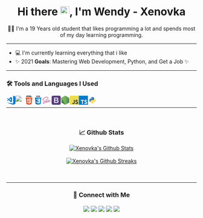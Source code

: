 <div align="center">
  <h1>Hi there <img width="24px" height="24px" src="https://raw.githubusercontent.com/MartinHeinz/MartinHeinz/master/wave.gif">, I'm Wendy - Xenovka</h1>
  <p>🙎‍♂️ I'm a 19 Years old student that likes programming a lot and spends most of my day learning programming.</p>
</div>

---

- 💻 I'm currently learning everything that i like
- ✨ 2021 **Goals**: Mastering Web Development, Python, and Get a Job ✨

---

### 🛠 Tools and Languages I Used

<a href="https://code.visualstudio.com/" target="_blank"><img width="24px" align="left" src="https://raw.githubusercontent.com/github/explore/80688e429a7d4ef2fca1e82350fe8e3517d3494d/topics/visual-studio-code/visual-studio-code.png" /></a>

<a href="https://github.com/xenovka/" target="_blank"><img width="24px" align="left" src="https://upload.wikimedia.org/wikipedia/commons/thumb/a/ae/Github-desktop-logo-symbol.svg/1024px-Github-desktop-logo-symbol.svg.png" /></a>

<a href="https://html.com/" target="_blank"><img width="24px" align="left"  src="https://raw.githubusercontent.com/github/explore/80688e429a7d4ef2fca1e82350fe8e3517d3494d/topics/html/html.png" /></a>

<a href="https://en.wikipedia.org/wiki/CSS" target="_blank"><img width="24px" align="left"  src="https://raw.githubusercontent.com/github/explore/80688e429a7d4ef2fca1e82350fe8e3517d3494d/topics/css/css.png" /></a>

<a href="https://sass-lang.com/" target="_blank"><img width="24px" align="left"  src="https://raw.githubusercontent.com/github/explore/80688e429a7d4ef2fca1e82350fe8e3517d3494d/topics/sass/sass.png" /></a>

<a href="https://getbootstrap.com/" target="_blank"><img width="24px" align="left"  src="https://raw.githubusercontent.com/github/explore/80688e429a7d4ef2fca1e82350fe8e3517d3494d/topics/bootstrap/bootstrap.png" /></a>

<a href="https://nodejs.org/en/" target="_blank"><img width="24px" align="left"  src="https://raw.githubusercontent.com/github/explore/80688e429a7d4ef2fca1e82350fe8e3517d3494d/topics/nodejs/nodejs.png" /></a>

<a href="https://www.javascript.com/" target="_blank"><img width="24px" align="left"  src="https://raw.githubusercontent.com/github/explore/80688e429a7d4ef2fca1e82350fe8e3517d3494d/topics/javascript/javascript.png" /></a>

<a href="https://www.typescriptlang.org/" target="_blank"><img width="24px" align="left" src="https://raw.githubusercontent.com/github/explore/80688e429a7d4ef2fca1e82350fe8e3517d3494d/topics/typescript/typescript.png" /></a>

<a href="https://www.python.org/" target="_blank"><img width="24px" align="left"  src="https://raw.githubusercontent.com/github/explore/80688e429a7d4ef2fca1e82350fe8e3517d3494d/topics/python/python.png" /></a>

<br>

---

<br>

<div align="center">
  <h3>📈 Github Stats</h3>  
  <a href="https://github.com/xenovka">
    <img alt="Xenovka's Github Stats" src="https://github-readme-stats.vercel.app/api?username=xenovka&hide=contribs,prs&show_icons=true&theme=synthwave&hide_border=true" />   
  </a>

  <br>
  <br>

  <a href="https://github.com/xenovka">
    <img alt="Xenovka's Github Streaks" src="https://github-readme-streak-stats.herokuapp.com/?user=xenovka&hide_border=true&theme=synthwave" />   
  </a>  
</div>

<br>
<br>

---

<div align="center">
  <h3>💬 Connect with Me</h3>

  <a href="https://github.com/xenovka/" target="_blank"><img align="center" src="https://img.shields.io/badge/xenovka-black?style=for-the-badge&logo=github" /></a>
  <a href="https://www.instagram.com/wendyyyanto/" target="_blank"><img align="center" src="https://img.shields.io/badge/@wendyyyanto-pink?style=for-the-badge&logo=instagram" /></a>
  <a href="https://twitter.com/xenovka" target="_blank"><img align="center" src="https://img.shields.io/badge/@xenovka-lightblue?style=for-the-badge&logo=twitter" /></a>
  <a href="https://www.facebook.com/xenosia.id/" target="_blank"><img align="center" src="https://img.shields.io/badge/Wendy Id-9cf?style=for-the-badge&logo=facebook" /></a>
  <a href="https://www.linkedin.com/in/wendy-anto-75423919b/" target="_blank"><img align="center" src="https://img.shields.io/badge/Wendyanto-blue?style=for-the-badge&logo=linkedin" /></a>

</div>
